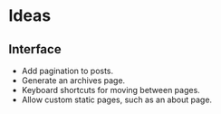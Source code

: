 # Ideas

## Interface

* Add pagination to posts.
* Generate an archives page.
* Keyboard shortcuts for moving between pages.
* Allow custom static pages, such as an about page.
